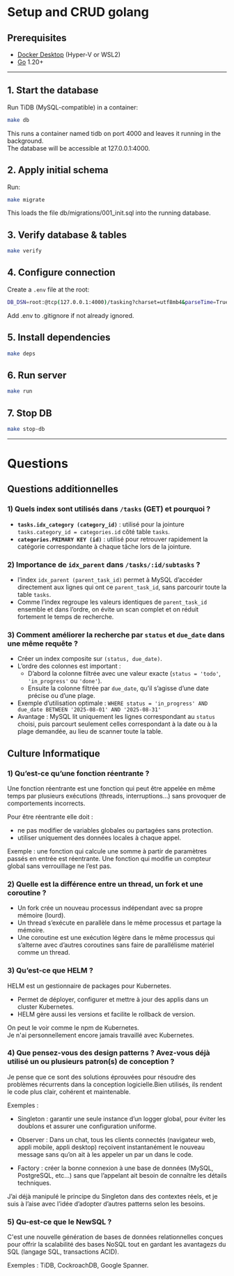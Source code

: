 
# Setup and CRUD golang

## Prerequisites
- [Docker Desktop](https://www.docker.com/products/docker-desktop/) (Hyper-V or WSL2)
- [Go](https://go.dev/dl/) 1.20+

---

## 1. Start the database
Run TiDB (MySQL-compatible) in a container:

```bash
make db
```
This runs a container named tidb on port 4000 and leaves it running in the background.\
The database will be accessible at 127.0.0.1:4000.

## 2. Apply initial schema
Run:
```bash
make migrate
```
This loads the file db/migrations/001_init.sql into the running database.

## 3. Verify database & tables
```bash
make verify
```

## 4. Configure connection
Create a `.env` file at the root:
```bash
DB_DSN=root:@tcp(127.0.0.1:4000)/tasking?charset=utf8mb4&parseTime=True&loc=Local
```
Add .env to .gitignore if not already ignored.

## 5. Install dependencies
```bash
make deps
```

## 6. Run server
```bash
make run
```

## 7. Stop DB
```bash
make stop-db
```

---
# Questions

## Questions additionnelles

### 1) Quels index sont utilisés dans `/tasks` (GET) et pourquoi ?

- **`tasks.idx_category (category_id)`** : utilisé pour la jointure `tasks.category_id = categories.id` côté table `tasks`.
- **`categories.PRIMARY KEY (id)`** : utilisé pour retrouver rapidement la catégorie correspondante à chaque tâche lors de la jointure.

### 2) Importance de `idx_parent` dans `/tasks/:id/subtasks` ?
- l’index `idx_parent (parent_task_id)` permet à MySQL d’accéder directement aux lignes qui ont ce `parent_task_id`, sans parcourir toute la table `tasks`.
- Comme l’index regroupe les valeurs identiques de `parent_task_id` ensemble et dans l’ordre, on évite un scan complet et on réduit fortement le temps de recherche.


### 3) Comment améliorer la recherche par `status` et `due_date` dans une même requête ?

- Créer un index composite sur `(status, due_date)`.
- L’ordre des colonnes est important :
  - D’abord la colonne filtrée avec une valeur exacte (`status = 'todo'`, `'in_progress'` ou `'done'`).
  - Ensuite la colonne filtrée par `due_date`, qu’il s’agisse d’une date précise ou d’une plage.
- Exemple d’utilisation optimale :
  `WHERE status = 'in_progress' AND due_date BETWEEN '2025-08-01' AND '2025-08-31'`
- Avantage : MySQL lit uniquement les lignes correspondant au `status` choisi, puis parcourt seulement celles correspondant à la date ou à la plage demandée, au lieu de scanner toute la table.


## Culture Informatique

### 1) Qu’est-ce qu’une fonction réentrante ?
Une fonction réentrante est une fonction qui peut être appelée en même temps par plusieurs exécutions (threads, interruptions…) sans provoquer de comportements incorrects.

Pour être réentrante elle doit :
- ne pas modifier de variables globales ou partagées sans protection.
- utiliser uniquement des données locales à chaque appel.

Exemple : une fonction qui calcule une somme à partir de paramètres passés en entrée est réentrante. Une fonction qui modifie un compteur global sans verrouillage ne l’est pas.

### 2) Quelle est la différence entre un thread, un fork et une coroutine ?
- Un fork crée un nouveau processus indépendant avec sa propre mémoire (lourd).
- Un thread s’exécute en parallèle dans le même processus et partage la mémoire.
- Une coroutine est une exécution légère dans le même processus qui s’alterne avec d’autres coroutines sans faire de parallélisme matériel comme un thread.

### 3) Qu’est-ce que HELM ?
HELM est un gestionnaire de packages pour Kubernetes.
- Permet de déployer, configurer et mettre à jour des applis dans un cluster Kubernetes.
- HELM gère aussi les versions et facilite le rollback de version.

On peut le voir comme le npm de Kubernetes.\
Je n'ai personnellement encore jamais travaillé avec Kubernetes.

### 4) Que pensez-vous des design patterns ? Avez-vous déjà utilisé un ou plusieurs patron(s) de conception ?

Je pense que ce sont des solutions éprouvées pour résoudre des problèmes récurrents dans la conception logicielle.Bien utilisés, ils rendent le code plus clair, cohérent et maintenable.

Exemples :

- Singleton : garantir une seule instance d’un logger global, pour éviter les doublons et assurer une configuration uniforme.

- Observer : Dans un chat, tous les clients connectés (navigateur web, appli mobile, appli desktop) reçoivent instantanément le nouveau message sans qu’on ait à les appeler un par un dans le code.

- Factory : créer la bonne connexion à une base de données (MySQL, PostgreSQL, etc...) sans que l’appelant ait besoin de connaître les détails techniques.

J’ai déjà manipulé le principe du Singleton dans des contextes réels, et je suis à l’aise avec l’idée d’adopter d’autres patterns selon les besoins.

### 5) Qu-est-ce que le NewSQL ?
C'est une nouvelle génération de bases de données relationnelles conçues pour offrir la scalabilité des bases NoSQL tout en gardant les avantagezs du SQL (langage SQL, transactions ACID).

Exemples : TiDB, CockroachDB, Google Spanner.